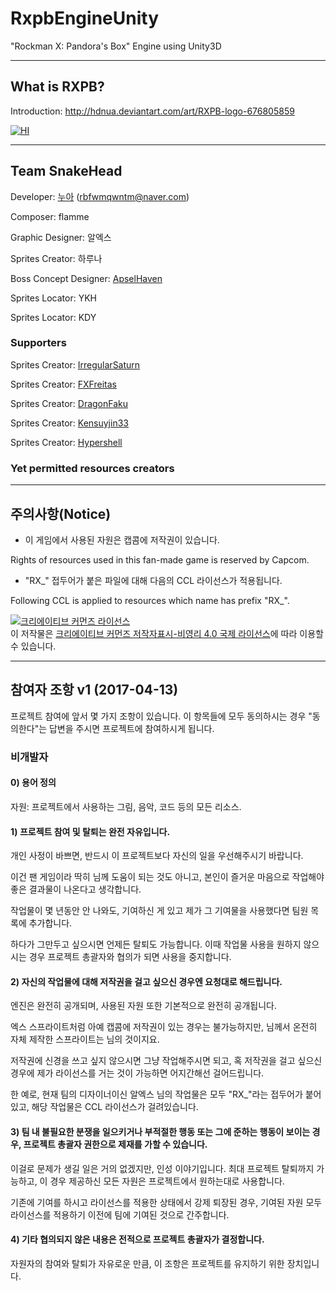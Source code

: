 # RxpbEngineUnity
"Rockman X: Pandora's Box" Engine using Unity3D

------------------------------------------------------------------------------
## What is RXPB?

Introduction: http://hdnua.deviantart.com/art/RXPB-logo-676805859

[![HI](https://img.youtube.com/vi/Gfz7HziVJ5E/0.jpg)](https://www.youtube.com/embed/Gfz7HziVJ5E)

------------------------------------------------------------------------------
## Team SnakeHead

Developer: <a href="hdnua.tistory.com">누아</a> (rbfwmqwntm@naver.com)

Composer: flamme

Graphic Designer: 알엑스

Sprites Creator: 하루나

Boss Concept Designer: <a href="http://apselhaven.deviantart.com/">ApselHaven</a>

Sprites Locator: YKH

Sprites Locator: KDY

### Supporters

Sprites Creator: <a href="http://irregularsaturn.deviantart.com/">IrregularSaturn</a>

Sprites Creator: <a href="http://fxfreitas.deviantart.com/">FXFreitas</a>

Sprites Creator: <a href="http://dragonfaku.deviantart.com/">DragonFaku</a>

Sprites Creator: <a href="http://kensuyjin33.deviantart.com/">Kensuyjin33</a>

Sprites Creator: <a href="http://hypershell.deviantart.com/">Hypershell</a>

### Yet permitted resources creators


------------------------------------------------------------------------------
## 주의사항(Notice)

* 이 게임에서 사용된 자원은 캡콤에 저작권이 있습니다.

Rights of resources used in this fan-made game is reserved by Capcom.

* "RX_" 접두어가 붙은 파일에 대해 다음의 CCL 라이선스가 적용됩니다.

Following CCL is applied to resources which name has prefix "RX_".

<a rel="license" href="http://creativecommons.org/licenses/by-nc/4.0/"><img alt="크리에이티브 커먼즈 라이선스" style="border-width:0" src="https://i.creativecommons.org/l/by-nc/4.0/88x31.png" /></a><br />이 저작물은 <a rel="license" href="http://creativecommons.org/licenses/by-nc/4.0/">크리에이티브 커먼즈 저작자표시-비영리 4.0 국제 라이선스</a>에 따라 이용할 수 있습니다.


------------------------------------------------------------------------------
##  참여자 조항 v1 (2017-04-13)
프로젝트 참여에 앞서 몇 가지 조항이 있습니다. 이 항목들에 모두 동의하시는 경우 "동의한다"는 답변을 주시면 프로젝트에 참여하시게 됩니다.

### 비개발자

#### 0) 용어 정의

자원: 프로젝트에서 사용하는 그림, 음악, 코드 등의 모든 리소스.

#### 1) 프로젝트 참여 및 탈퇴는 완전 자유입니다.

개인 사정이 바쁘면, 반드시 이 프로젝트보다 자신의 일을 우선해주시기 바랍니다.

이건 팬 게임이라 딱히 님께 도움이 되는 것도 아니고, 본인이 즐거운 마음으로 작업해야 좋은 결과물이 나온다고 생각합니다.

작업물이 몇 년동안 안 나와도, 기여하신 게 있고 제가 그 기여물을 사용했다면 팀원 목록에 추가합니다.

하다가 그만두고 싶으시면 언제든 탈퇴도 가능합니다. 이때 작업물 사용을 원하지 않으시는 경우 프로젝트 총괄자와 협의가 되면 사용을 중지합니다.

#### 2) 자신의 작업물에 대해 저작권을 걸고 싶으신 경우엔 요청대로 해드립니다.

엔진은 완전히 공개되며, 사용된 자원 또한 기본적으로 완전히 공개됩니다.

엑스 스프라이트처럼 아예 캡콤에 저작권이 있는 경우는 불가능하지만, 님께서 온전히 자체 제작한 스프라이트는 님의 것이지요.

저작권에 신경을 쓰고 싶지 않으시면 그냥 작업해주시면 되고, 혹 저작권을 걸고 싶으신 경우에 제가 라이선스를 거는 것이 가능하면 어지간해선 걸어드립니다.

한 예로, 현재 팀의 디자이너이신 알엑스 님의 작업물은 모두 "RX_"라는 접두어가 붙어있고, 해당 작업물은 CCL 라이선스가 걸려있습니다.
 
#### 3) 팀 내 불필요한 분쟁을 일으키거나 부적절한 행동 또는 그에 준하는 행동이 보이는 경우, 프로젝트 총괄자 권한으로 제재를 가할 수 있습니다.

이걸로 문제가 생길 일은 거의 없겠지만, 인성 이야기입니다. 최대 프로젝트 탈퇴까지 가능하고, 이 경우 제공하신 모든 자원은 프로젝트에서 원하는대로 사용합니다.

기존에 기여를 하시고 라이선스를 적용한 상태에서 강제 퇴장된 경우, 기여된 자원 모두 라이선스를 적용하기 이전에 팀에 기여된 것으로 간주합니다.
 
#### 4) 기타 협의되지 않은 내용은 전적으로 프로젝트 총괄자가 결정합니다.

자원자의 참여와 탈퇴가 자유로운 만큼, 이 조항은 프로젝트를 유지하기 위한 장치입니다.
